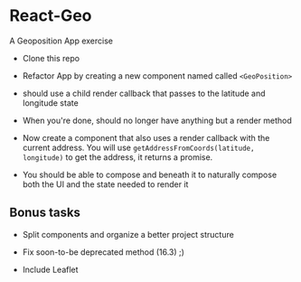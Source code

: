 # React-Geo

A Geoposition App exercise

- Clone this repo

- Refactor App by creating a new component named called `<GeoPosition>`

- <GeoPosition> should use a child render callback that passes to <App> the latitude and longitude state

- When you're done, <App> should no longer have anything but a render method

- Now create a <GeoAddress> component that also uses a render callback with the current address. You will use `getAddressFromCoords(latitude, longitude)` to get the address, it returns a promise.

- You should be able to compose <GeoPosition> and <GeoAddress> beneath it to naturally compose both the UI and the state needed to render it


## Bonus tasks

- Split components and organize a better project structure

- Fix soon-to-be deprecated method (16.3) ;)

- Include Leaflet



